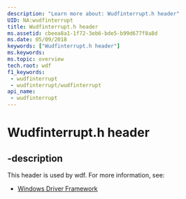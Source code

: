```yaml
---
description: "Learn more about: Wudfinterrupt.h header"
UID: NA:wudfinterrupt
title: Wudfinterrupt.h header
ms.assetid: cbeea8a1-1f72-3eb6-bde5-b99d677f8a8d
ms.date: 05/09/2018
keywords: ["Wudfinterrupt.h header"]
ms.keywords: 
ms.topic: overview
tech.root: wdf
f1_keywords:
 - wudfinterrupt
 - wudfinterrupt/wudfinterrupt
api_name:
 - wudfinterrupt
---
```


# Wudfinterrupt.h header


## -description

This header is used by wdf. For more information, see:

- [Windows Driver Framework](../_wdf/index.md)


